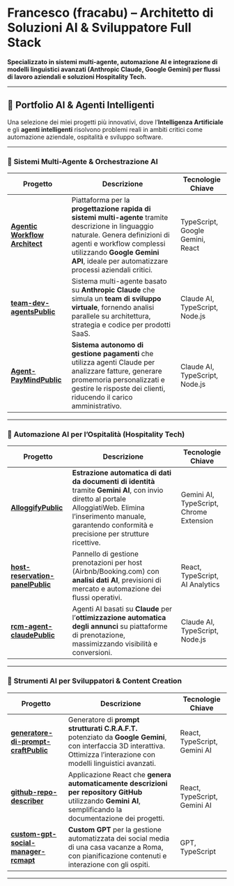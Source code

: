 # Francesco (fracabu) – Architetto di Soluzioni AI & Sviluppatore Full Stack
**Specializzato in sistemi multi-agente, automazione AI e integrazione di modelli linguistici avanzati (Anthropic Claude, Google Gemini) per flussi di lavoro aziendali e soluzioni Hospitality Tech.**

---

## 🤖 Portfolio AI & Agenti Intelligenti
Una selezione dei miei progetti più innovativi, dove l’**Intelligenza Artificiale** e gli **agenti intelligenti** risolvono problemi reali in ambiti critici come automazione aziendale, ospitalità e sviluppo software.

---

### 🔧 **Sistemi Multi-Agente & Orchestrazione AI**
| Progetto | Descrizione | Tecnologie Chiave |
|----------|------------|-------------------|
| **[Agentic Workflow Architect](https://github.com/fracabu/agentic-workflow-architect)** | Piattaforma per la **progettazione rapida di sistemi multi-agente** tramite descrizione in linguaggio naturale. Genera definizioni di agenti e workflow complessi utilizzando **Google Gemini API**, ideale per automatizzare processi aziendali critici. | TypeScript, Google Gemini, React |
| **[team-dev-agentsPublic](https://github.com/fracabu/team-dev-agentsPublic)** | Sistema multi-agente basato su **Anthropic Claude** che simula un **team di sviluppo virtuale**, fornendo analisi parallele su architettura, strategia e codice per prodotti SaaS. | Claude AI, TypeScript, Node.js |
| **[Agent-PayMindPublic](https://github.com/fracabu/Agent-PayMindPublic)** | **Sistema autonomo di gestione pagamenti** che utilizza agenti Claude per analizzare fatture, generare promemoria personalizzati e gestire le risposte dei clienti, riducendo il carico amministrativo. | Claude AI, TypeScript, Node.js |

---

### 🏨 **Automazione AI per l’Ospitalità (Hospitality Tech)**
| Progetto | Descrizione | Tecnologie Chiave |
|----------|------------|-------------------|
| **[AlloggifyPublic](https://github.com/fracabu/AlloggifyPublic)** | **Estrazione automatica di dati da documenti di identità** tramite **Gemini AI**, con invio diretto al portale AlloggiatiWeb. Elimina l’inserimento manuale, garantendo conformità e precisione per strutture ricettive. | Gemini AI, TypeScript, Chrome Extension |
| **[host-reservation-panelPublic](https://github.com/fracabu/host-reservation-panelPublic)** | Pannello di gestione prenotazioni per host (Airbnb/Booking.com) con **analisi dati AI**, previsioni di mercato e automazione dei flussi operativi. | React, TypeScript, AI Analytics |
| **[rcm-agent-claudePublic](https://github.com/fracabu/rcm-agent-claudePublic)** | Agenti AI basati su **Claude** per l’**ottimizzazione automatica degli annunci** su piattaforme di prenotazione, massimizzando visibilità e conversioni. | Claude AI, TypeScript, Node.js |

---

### 📝 **Strumenti AI per Sviluppatori & Content Creation**
| Progetto | Descrizione | Tecnologie Chiave |
|----------|------------|-------------------|
| **[generatore-di-prompt-craftPublic](https://github.com/fracabu/generatore-di-prompt-craftPublic)** | Generatore di **prompt strutturati C.R.A.F.T.** potenziato da **Google Gemini**, con interfaccia 3D interattiva. Ottimizza l’interazione con modelli linguistici avanzati. | React, TypeScript, Gemini AI |
| **[github-repo-describer](https://github.com/fracabu/github-repo-describer)** | Applicazione React che **genera automaticamente descrizioni per repository GitHub** utilizzando **Gemini AI**, semplificando la documentazione dei progetti. | React, TypeScript, Gemini AI |
| **[custom-gpt-social-manager-rcmapt](https://github.com/fracabu/custom-gpt-social-manager-rcmapt)** | **Custom GPT** per la gestione automatizzata dei social media di una casa vacanze a Roma, con pianificazione contenuti e interazione con gli ospiti. | GPT, TypeScript |

---
